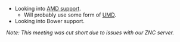 * Looking into [AMD support](http://wiki.jqueryui.com/w/page/66995889/AMD-Support).
  * Will probably use some form of [UMD](https://github.com/umdjs/umd).
* Looking into Bower support.

*Note: This meeting was cut short due to issues with our ZNC server.*
